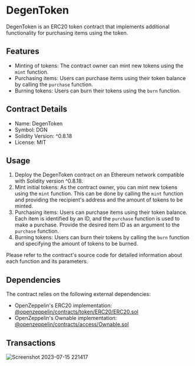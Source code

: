 

# DegenToken

DegenToken is an ERC20 token contract that implements additional functionality for purchasing items using the token.

## Features

- Minting of tokens: The contract owner can mint new tokens using the `mint` function.
- Purchasing items: Users can purchase items using their token balance by calling the `purchase` function.
- Burning tokens: Users can burn their tokens using the `burn` function.

## Contract Details

- Name: DegenToken
- Symbol: DGN
- Solidity Version: ^0.8.18
- License: MIT

## Usage

1. Deploy the DegenToken contract on an Ethereum network compatible with Solidity version ^0.8.18.
2. Mint initial tokens: As the contract owner, you can mint new tokens using the `mint` function. This can be done by calling the `mint` function and providing the recipient's address and the amount of tokens to be minted.
3. Purchasing items: Users can purchase items using their token balance. Each item is identified by an ID, and the `purchase` function is used to make a purchase. Provide the desired item ID as an argument to the `purchase` function.
4. Burning tokens: Users can burn their tokens by calling the `burn` function and specifying the amount of tokens to be burned.

Please refer to the contract's source code for detailed information about each function and its parameters.

## Dependencies

The contract relies on the following external dependencies:

- OpenZeppelin's ERC20 implementation: [@openzeppelin/contracts/token/ERC20/ERC20.sol](https://github.com/OpenZeppelin/openzeppelin-contracts/blob/master/contracts/token/ERC20/ERC20.sol)
- OpenZeppelin's Ownable implementation: [@openzeppelin/contracts/access/Ownable.sol](https://github.com/OpenZeppelin/openzeppelin-contracts/blob/master/contracts/access/Ownable.sol)

## Transactions

![Screenshot 2023-07-15 221417](https://github.com/Ayush852129/SolidityIntermediateFinal/assets/123191444/d05f5f36-6971-4202-a92d-38c121613362)

